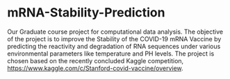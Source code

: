 
# mRNA-Stability-Prediction

Our Graduate course project for computational data analysis. The objective of the project is to improve the Stability of the COVID-19 mRNA Vaccine by predicting the reactivity and degradation of RNA sequences under various environmental parameters like temperature and PH levels. The project is chosen based on the recently concluded Kaggle competition, https://www.kaggle.com/c/Stanford-covid-vaccine/overview.
